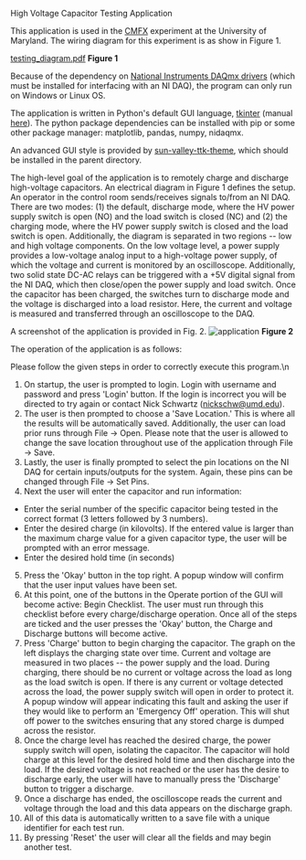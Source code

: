 High Voltage Capacitor Testing Application

This application is used in the [CMFX](https://ireap.umd.edu/research/centrifugal-mirror-fusion-experiment) experiment at the University of Maryland. The wiring diagram for this experiment is as show in Figure 1.

[testing_diagram.pdf](https://github.com/nickschw2/HVCapTestingApp/files/7921323/testing_diagram.pdf)
**Figure 1**

Because of the dependency on [National Instruments DAQmx drivers](https://www.ni.com/en-us/support/downloads/drivers/download.ni-daqmx.html#428058) (which must be installed for interfacing with an NI DAQ), the program can only run on Windows or Linux OS.

The application is written in Python's default GUI language, [tkinter](https://docs.python.org/3/library/tkinter.html) (manual [here](https://www.tcl.tk/man/tcl8.5/contents.html)). The python package dependencies can be installed with pip or some other package manager: matplotlib, pandas, numpy, nidaqmx.

An advanced GUI style is provided by [sun-valley-ttk-theme](https://github.com/rdbende/Sun-Valley-ttk-theme), which should be installed in the parent directory.

The high-level goal of the application is to remotely charge and discharge high-voltage capacitors. An electrical diagram in Figure 1 defines the setup. An operator in the control room sends/receives signals to/from an NI DAQ. There are two modes: (1) the default, discharge mode, where the HV power supply switch is open (NO) and the load switch is closed (NC) and (2) the charging mode, where the HV power supply switch is closed and the load switch is open. Additionally, the diagram is separated in two regions -- low and high voltage components. On the low voltage level, a power supply provides a low-voltage analog input to a high-voltage power supply, of which the voltage and current is monitored by an oscilloscope. Additionally, two solid state DC-AC relays can be triggered with a +5V digital signal from the NI DAQ, which then close/open the power supply and load switch. Once the capacitor has been charged, the switches turn to discharge mode and the voltage is discharged into a load resistor. Here, the current and voltage is measured and transferred through an oscilloscope to the DAQ.

A screenshot of the application is provided in Fig. 2.
![application](https://user-images.githubusercontent.com/73498784/150697889-81495a59-9dab-487a-b136-ff51a5e9d1f3.PNG)
**Figure 2**

The operation of the application is as follows:

Please follow the given steps in order to correctly execute this program.\n
1. On startup, the user is prompted to login. Login with username and password and press 'Login' button. If the login is incorrect you will be directed to try again or contact Nick Schwartz (nickschw@umd.edu).
2. The user is then prompted to choose a 'Save Location.' This is where all the results will be automatically saved. Additionally, the user can load prior runs through File -> Open. Please note that the user is allowed to change the save location throughout use of the application through File -> Save.
3. Lastly, the user is finally prompted to select the pin locations on the NI DAQ for certain inputs/outputs for the system. Again, these pins can be changed through File -> Set Pins.
4. Next the user will enter the capacitor and run information:
  - Enter the serial number of the specific capacitor being tested in the correct format (3 letters followed by 3 numbers).
  - Enter the desired charge (in kilovolts). If the entered value is larger than the maximum charge value for a given capacitor type, the user will be prompted with an error message.
  - Enter the desired hold time (in seconds)
5. Press the 'Okay' button in the top right. A popup window will confirm that the user input values have been set.
6. At this point, one of the buttons in the Operate portion of the GUI will become active: Begin Checklist. The user must run through this checklist before every charge/discharge operation. Once all of the steps are ticked and the user presses the 'Okay' button, the Charge and Discharge buttons will become active.
7. Press 'Charge' button to begin charging the capacitor. The graph on the left displays the charging state over time. Current and voltage are measured in two places -- the power supply and the load. During charging, there should be no current or voltage across the load as long as the load switch is open. If there is any current or voltage detected across the load, the power supply switch will open in order to protect it. A popup window will appear indicating this fault and asking the user if they would like to perform an 'Emergency Off' operation. This will shut off power to the switches ensuring that any stored charge is dumped across the resistor.
8. Once the charge level has reached the desired charge, the power supply switch will open, isolating the capacitor. The capacitor will hold charge at this level for the desired hold time and then discharge into the load. If the desired voltage is not reached or the user has the desire to discharge early, the user will have to manually press the 'Discharge' button to trigger a discharge.
9. Once a discharge has ended, the oscilloscope reads the current and voltage through the load and this data appears on the discharge graph.
10. All of this data is automatically written to a save file with a unique identifier for each test run.
11. By pressing 'Reset' the user will clear all the fields and may begin another test.
